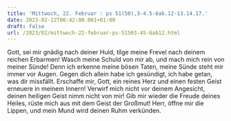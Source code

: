 ```yaml
---
title: 'Mittwoch, 22. Februar : ps 51(50),3-4.5-6ab.12-13.14.17.'
date: 2023-02-22T06:42:00.001+01:00
draft: false
url: /2023/02/mittwoch-22-februar-ps-51503-45-6ab12.html
---
```


Gott, sei mir gnädig nach deiner Huld, tilge meine Frevel nach deinem reichen Erbarmen! Wasch meine Schuld von mir ab, und mach mich rein von meiner Sünde! Denn ich erkenne meine bösen Taten, meine Sünde steht mir immer vor Augen. Gegen dich allein habe ich gesündigt, ich habe getan, was dir missfällt. Erschaffe mir, Gott, ein reines Herz und einen festen Geist erneuere in meinem Innern! Verwirf mich nicht vor deinem Angesicht, deinen heiligen Geist nimm nicht von mir! Gib mir wieder die Freude deines Heiles, rüste mich aus mit dem Geist der Großmut! Herr, öffne mir die Lippen, und mein Mund wird deinen Ruhm verkünden.